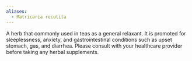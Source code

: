 ```yaml
---
aliases:
  - Matricaria recutita
---
```

A herb that commonly used in teas as a general relaxant. It is promoted for sleeplessness, anxiety, and gastrointestinal conditions such as upset stomach, gas, and diarrhea. Please consult with your healthcare provider before taking any herbal supplements.